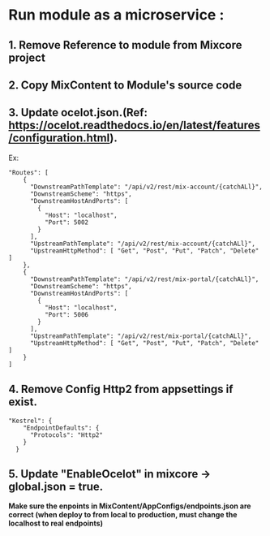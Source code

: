
# Run module as a microservice :
## 1. Remove Reference to module from Mixcore project
## 2. Copy MixContent to Module's source code
## 3. Update ocelot.json.(Ref: https://ocelot.readthedocs.io/en/latest/features/configuration.html). 
Ex:
```
"Routes": [
    {
      "DownstreamPathTemplate": "/api/v2/rest/mix-account/{catchALl}",
      "DownstreamScheme": "https",
      "DownstreamHostAndPorts": [
        {
          "Host": "localhost",
          "Port": 5002
        }
      ],
      "UpstreamPathTemplate": "/api/v2/rest/mix-account/{catchALl}",
      "UpstreamHttpMethod": [ "Get", "Post", "Put", "Patch", "Delete" ]
    },
    {
      "DownstreamPathTemplate": "/api/v2/rest/mix-portal/{catchALl}",
      "DownstreamScheme": "https",
      "DownstreamHostAndPorts": [
        {
          "Host": "localhost",
          "Port": 5006
        }
      ],
      "UpstreamPathTemplate": "/api/v2/rest/mix-portal/{catchALl}",
      "UpstreamHttpMethod": [ "Get", "Post", "Put", "Patch", "Delete" ]
    }
]
```
## 4. Remove Config Http2 from appsettings if exist.
```
"Kestrel": {
    "EndpointDefaults": {
      "Protocols": "Http2"
    }
  }
```
## 5. Update "EnableOcelot" in mixcore -> global.json = true.

**Make sure the enpoints in MixContent/AppConfigs/endpoints.json are correct (when deploy to from local to production, must change the localhost to real endpoints)**